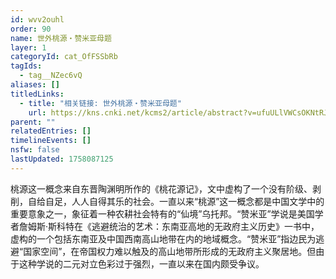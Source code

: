 ```yaml
---
id: wvv2ouhl
order: 90
name: 世外桃源・赞米亚母题
layer: 1
categoryId: cat_OfFSSbRb
tagIds:
  - tag__NZec6vQ
aliases: []
titledLinks:
  - title: "相关链接: 世外桃源・赞米亚母题"
    url: https://kns.cnki.net/kcms2/article/abstract?v=ufuULlVWCsOKNtRJ1nl_k7dwUrBjI4oa4-Ss6USOT3FqKrMnSQ8NtKAY0aFZu1FB4VwJxeVo7uWNK_OQGJGF23zegXG6kBG4M86rJl1HDFGNUdSx-hOCj_R2n0yJlAqCnkKq21b_L4vJBphin2-6aZlhU_07phCd38mLgoOEMWp9kdPB_Qil2MvOgjh8CbQ8&uniplatform=NZKPT&language=CHS
parent: ""
relatedEntries: []
timelineEvents: []
nsfw: false
lastUpdated: 1758087125
---
```


桃源这一概念来自东晋陶渊明所作的《桃花源记》，文中虚构了一个没有阶级、剥削，自给自足，人人自得其乐的社会。一直以来“桃源”这一概念都是中国文学中的重要意象之一，象征着一种农耕社会特有的“仙境”乌托邦。“赞米亚”学说是美国学者詹姆斯·斯科特在《逃避统治的艺术：东南亚高地的无政府主义历史》一书中，虚构的一个包括东南亚及中国西南高山地带在内的地域概念。“赞米亚”指边民为逃避“国家空间”，在帝国权力难以触及的高山地带所形成的无政府主义聚居地。但由于这种学说的二元对立色彩过于强烈，一直以来在国内颇受争议。